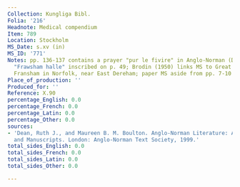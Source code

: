 ```yaml
---
Collection: Kungliga Bibl.
Folia: '216'
Headnote: Medical compendium
Item: 789
Location: Stockholm
MS_Date: s.xv (in)
MS_ID: '771'
Notes: pp. 136-137 contains a prayer "pur le fivire" in Anglo-Norman (Dean no. 440);
  "Frawsham halle" inscribed on p. 49; Brodin (1950) links MS to Great and Little
  Fransham in Norfolk, near East Dereham; paper MS aside from pp. 7-10 which are vellum
Place_of_production: ''
Produced_for: ''
Reference: X.90
percentage_English: 0.0
percentage_French: 0.0
percentage_Latin: 0.0
percentage_Other: 0.0
sources:
- 'Dean, Ruth J., and Maureen B. M. Boulton. Anglo-Norman Literature: A Guide to Texts
  and Manuscripts. London: Anglo-Norman Text Society, 1999.'
total_sides_English: 0.0
total_sides_French: 0.0
total_sides_Latin: 0.0
total_sides_Other: 0.0

---
```

